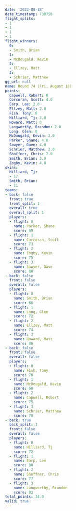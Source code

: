 ```yaml
---
date: '2023-08-18'
date_timestamp: 738750
flight_splits:
- 1
- 1
- 1
- 1
flight_winners:
  0:
  - Smith, Brian
  1:
  - McDougald, Kevin
  2:
  - Ellzey, Matt
  3:
  - Schrier, Matthew
gg_url: null
name: Round 74 (Fri, August 18)
points:
  Capwell, Robert: 0
  Corcoran, Scott: 4.0
  Earp, Lee: 2.0
  Ellzey, Matt: 2.0
  Fish, Tony: 0
  Hilliard, Tj: 3.0
  Howard, Matt: 0
  Langworthy, Brandon: 2.0
  Long, Glen: 0
  McDougald, Kevin: 2.0
  Parker, Shane: 4.0
  Sawyer, Dave: 4.0
  Schrier, Matthew: 2.0
  Shoffner, Chris: 2.0
  Smith, Brian: 3.0
  Zogby, Kevin: 4.0
skins:
  Hilliard, Tj:
  - 17
  Smith, Brian:
  - 11
teams:
- back: false
  front: true
  front_split: 1
  overall: true
  overall_split: 1
  players:
  - flight: 0
    name: Parker, Shane
    score: 69
  - flight: 1
    name: Corcoran, Scott
    score: 73
  - flight: 2
    name: Zogby, Kevin
    score: 75
  - flight: 3
    name: Sawyer, Dave
    score: 80
- back: false
  front: false
  overall: false
  players:
  - flight: 0
    name: Smith, Brian
    score: 66
  - flight: 1
    name: Long, Glen
    score: 72
  - flight: 2
    name: Ellzey, Matt
    score: 74
  - flight: 3
    name: Howard, Matt
    score: 86
- back: false
  front: false
  overall: false
  players:
  - flight: 0
    name: Fish, Tony
    score: 76
  - flight: 1
    name: McDougald, Kevin
    score: 68
  - flight: 2
    name: Capwell, Robert
    score: 75
  - flight: 3
    name: Schrier, Matthew
    score: 78
- back: true
  back_split: 1
  front: false
  overall: false
  players:
  - flight: 0
    name: Hilliard, Tj
    score: 72
  - flight: 1
    name: Earp, Lee
    score: 80
  - flight: 2
    name: Shoffner, Chris
    score: 77
  - flight: 3
    name: Langworthy, Brandon
    score: 83
total_points: 34.0
valid: true
---
```

